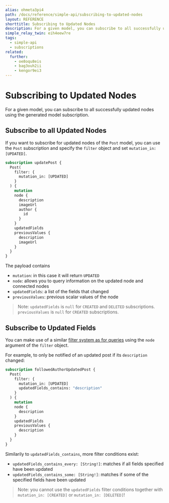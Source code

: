 ```yaml
---
alias: ohmeta3pi4
path: /docs/reference/simple-api/subscribing-to-updated-nodes
layout: REFERENCE
shorttitle: Subscribing to Updated Nodes
description: For a given model, you can subscribe to all successfully updated nodes using the generated model subscription.
simple_relay_twin: eih4eew7re
tags:
  - simple-api
  - subscriptions
related:
  further:
    - oe8oqu8eis
    - bag3ouh2ii
    - kengor9ei3
---
```


# Subscribing to Updated Nodes

For a given model, you can subscribe to all successfully updated nodes using the generated model subscription.

## Subscribe to all Updated Nodes

If you want to subscribe for updated nodes of the `Post` model, you can use the `Post` subscription and specify the `filter` object and set `mutation_in: [UPDATED]`.

```graphql
subscription updatePost {
  Post(
    filter: {
      mutation_in: [UPDATED]
    }
  ) {
    mutation
    node {
      description
      imageUrl
      author {
        id
      }
    }
    updatedFields
    previousValues {
      description
      imageUrl
    }
  }
}
```

The payload contains

* `mutation`: in this case it will return `UPDATED`
* `node`: allows you to query information on the updated node and connected nodes
* `updatedFields`: a list of the fields that changed
* `previousValues`: previous scalar values of the node

> Note: `updatedFields` is `null` for `CREATED` and `DELETED` subscriptions. `previousValues` is `null` for `CREATED` subscriptions.

## Subscribe to Updated Fields

You can make use of a similar [filter system as for queries](!alias-xookaexai0) using the `node` argument of the `filter` object.

For example, to only be notified of an updated post if its `description` changed:

```graphql
subscription followedAuthorUpdatedPost {
  Post(
    filter: {
      mutation_in: [UPDATED]
      updatedFields_contains: "description"
    }
  ) {
    mutation
    node {
      description
    }
    updatedFields
    previousValues {
      description
    }
  }
}
```

Similarily to `updatedFields_contains`, more filter conditions exist:

* `updatedFields_contains_every: [String!]`: matches if all fields specified have been updated
* `updatedFields_contains_some: [String!]`: matches if some of the specified fields have been updated

> Note: you cannot use the `updatedFields` filter conditions together with `mutation_in: [CREATED]` or `mutation_in: [DELETED]`!
